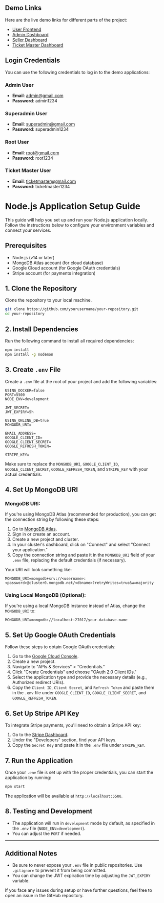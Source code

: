 ## Demo Links

Here are the live demo links for different parts of the project:

- [User Frontend](https://shopplusplus.tech)
- [Admin Dashboard](https://admin.shopplusplus.tech)
- [Seller Dashboard](https://seller.shopplusplus.tech)
- [Ticket Master Dashboard](https://ticketmaster.shopplusplus.tech)

## Login Credentials

You can use the following credentials to log in to the demo applications:

### Admin User
- **Email**: admin@gmail.com
- **Password**: admin1234

### Superadmin User
- **Email**: superadmin@gmail.com
- **Password**: superadmin1234

### Root User
- **Email**: root@gmail.com
- **Password**: root1234

### Ticket Master User
- **Email**: ticketmaster@gmail.com
- **Password**: ticketmaster1234

# Node.js Application Setup Guide

This guide will help you set up and run your Node.js application locally. Follow the instructions below to configure your environment variables and connect your services.

## Prerequisites

- Node.js (v14 or later)
- MongoDB Atlas account (for cloud database)
- Google Cloud account (for Google OAuth credentials)
- Stripe account (for payments integration)

## 1. Clone the Repository

Clone the repository to your local machine.

```bash
git clone https://github.com/yourusername/your-repository.git
cd your-repository
```

## 2. Install Dependencies

Run the following command to install all required dependencies:

```bash
npm install
npm install -g nodemon
```

## 3. Create `.env` File

Create a `.env` file at the root of your project and add the following variables:

```env
USING_DOCKER=false
PORT=5500
NODE_ENV=development

JWT_SECRET=
JWT_EXPIRY=5h

USING_ONLINE_DB=true
MONGODB_URI=

EMAIL_ADDRESS=
GOOGLE_CLIENT_ID=
GOOGLE_CLIENT_SECRET=
GOOGLE_REFRESH_TOKEN=

STRIPE_KEY=
```

Make sure to replace the `MONGODB_URI`, `GOOGLE_CLIENT_ID`, `GOOGLE_CLIENT_SECRET`, `GOOGLE_REFRESH_TOKEN`, and `STRIPE_KEY` with your actual credentials.

## 4. Set Up MongoDB URI

### MongoDB URI:

If you're using MongoDB Atlas (recommended for production), you can get the connection string by following these steps:

1. Go to [MongoDB Atlas](https://www.mongodb.com/cloud/atlas).
2. Sign in or create an account.
3. Create a new project and cluster.
4. In your cluster's dashboard, click on "Connect" and select "Connect your application."
5. Copy the connection string and paste it in the `MONGODB_URI` field of your `.env` file, replacing the default credentials (if necessary).

Your URI will look something like:

```env
MONGODB_URI=mongodb+srv://<username>:<password>@cluster0.mongodb.net/<dbname>?retryWrites=true&w=majority
```

### Using Local MongoDB (Optional):

If you're using a local MongoDB instance instead of Atlas, change the `MONGODB_URI` to:

```env
MONGODB_URI=mongodb://localhost:27017/your-database-name
```

## 5. Set Up Google OAuth Credentials

Follow these steps to obtain Google OAuth credentials:

1. Go to the [Google Cloud Console](https://console.cloud.google.com/).
2. Create a new project.
3. Navigate to "APIs & Services" > "Credentials."
4. Click "Create Credentials" and choose "OAuth 2.0 Client IDs."
5. Select the application type and provide the necessary details (e.g., Authorized redirect URIs).
6. Copy the `Client ID`, `Client Secret`, and `Refresh Token` and paste them in the `.env` file under `GOOGLE_CLIENT_ID`, `GOOGLE_CLIENT_SECRET`, and `GOOGLE_REFRESH_TOKEN`.

## 6. Set Up Stripe API Key

To integrate Stripe payments, you'll need to obtain a Stripe API key:

1. Go to the [Stripe Dashboard](https://dashboard.stripe.com/).
2. Under the "Developers" section, find your API keys.
3. Copy the `Secret Key` and paste it in the `.env` file under `STRIPE_KEY`.

## 7. Run the Application

Once your `.env` file is set up with the proper credentials, you can start the application by running:

```bash
npm start
```

The application will be available at `http://localhost:5500`.

## 8. Testing and Development

- The application will run in `development` mode by default, as specified in the `.env` file (`NODE_ENV=development`).
- You can adjust the `PORT` if needed.

---

## Additional Notes

- Be sure to never expose your `.env` file in public repositories. Use `.gitignore` to prevent it from being committed.
- You can change the JWT expiration time by adjusting the `JWT_EXPIRY` variable.

If you face any issues during setup or have further questions, feel free to open an issue in the GitHub repository.

```
